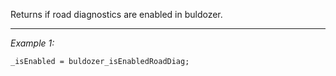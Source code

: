 Returns if road diagnostics are enabled in buldozer.


---
*Example 1:*
```sqf
_isEnabled = buldozer_isEnabledRoadDiag;
```